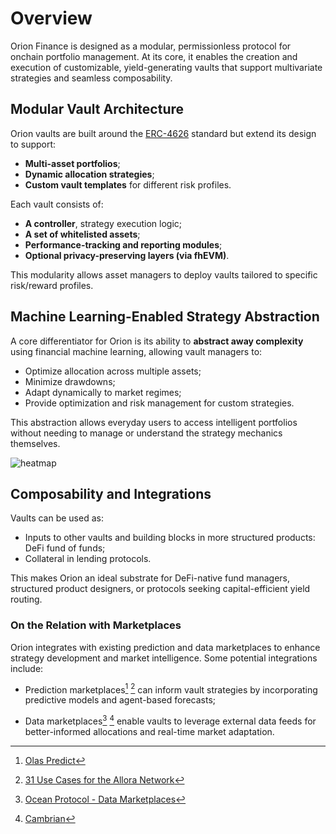 # Overview

Orion Finance is designed as a modular, permissionless protocol for onchain portfolio management. At its core, it enables the creation and execution of customizable, yield-generating vaults that support multivariate strategies and seamless composability.

## Modular Vault Architecture

Orion vaults are built around the [ERC-4626](https://eips.ethereum.org/EIPS/eip-4626) standard but extend its design to support:
- **Multi-asset portfolios**;
- **Dynamic allocation strategies**;
- **Custom vault templates** for different risk profiles.

Each vault consists of:
- **A controller**, strategy execution logic;
- **A set of whitelisted assets**;
- **Performance-tracking and reporting modules**;
- **Optional privacy-preserving layers (via fhEVM)**.

This modularity allows asset managers to deploy vaults tailored to specific risk/reward profiles.

## Machine Learning-Enabled Strategy Abstraction

A core differentiator for Orion is its ability to **abstract away complexity** using financial machine learning, allowing vault managers to:
- Optimize allocation across multiple assets;
- Minimize drawdowns;
- Adapt dynamically to market regimes;
- Provide optimization and risk management for custom strategies.

This abstraction allows everyday users to access intelligent portfolios without needing to manage or understand the strategy mechanics themselves.

![heatmap](../../static/img/heatmap.png)

## Composability and Integrations

Vaults can be used as:
- Inputs to other vaults and building blocks in more structured products: DeFi fund of funds;
- Collateral in lending protocols.

This makes Orion an ideal substrate for DeFi-native fund managers, structured product designers, or protocols seeking capital-efficient yield routing.

### On the Relation with Marketplaces

Orion integrates with existing prediction and data marketplaces to enhance strategy development and market intelligence. Some potential integrations include:

- Prediction marketplaces[^1] [^2] can inform vault strategies by incorporating predictive models and agent-based forecasts;

- Data marketplaces[^3] [^4] enable vaults to leverage external data feeds for better-informed allocations and real-time market adaptation.

[^1]: [Olas Predict](https://olas.network/agent-economies/predict)
[^2]: [31 Use Cases for the Allora Network](https://medium.com/allora-network/31-use-cases-for-the-allora-network-69034608b1e8)
[^3]: [Ocean Protocol - Data Marketplaces](https://oceanprotocol.com/build/data-marketplaces/)
[^4]: [Cambrian](https://www.cambrian.org/)